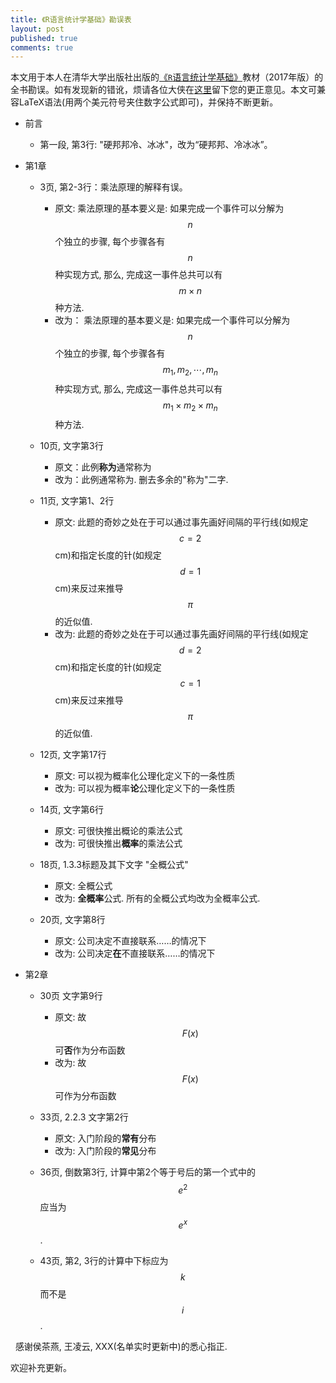 ```yaml
---
title: 《R语言统计学基础》勘误表
layout: post
published: true
comments: true
---
```



本文用于本人在清华大学出版社出版的[《`R`语言统计学基础》](https://www.amazon.cn/%E6%95%B0%E9%87%8F%E7%BB%8F%E6%B5%8E%E5%AD%A6%E7%B3%BB%E5%88%97%E4%B8%9B%E4%B9%A6-R%E8%AF%AD%E8%A8%80%E7%BB%9F%E8%AE%A1%E5%AD%A6%E5%9F%BA%E7%A1%80-%E5%90%95%E5%B0%8F%E5%BA%B7/dp/B06XGR6LJZ/ref=sr_1_1?ie=UTF8&qid=1490245508&sr=8-1&keywords=%E5%90%95%E5%B0%8F%E5%BA%B7)教材（2017年版）的全书勘误。如有发现新的错讹，烦请各位大侠在[这里](https://github.com/xkdog/StatsUsingR/blob/master/Errata.md)留下您的更正意见。本文可兼容LaTeX语法(用两个美元符号夹住数字公式即可)，并保持不断更新。
 

* 前言
   * 第一段, 第3行: "硬邦邦冷、冰冰"，改为“硬邦邦、冷冰冰”。
* 第1章

  * 3页, 第2-3行：乘法原理的解释有误。
     * 原文:  乘法原理的基本要义是:
       如果完成一个事件可以分解为 $$n$$ 个独立的步骤, 每个步骤各有 $$n$$ 种实现方式, 
       那么, 完成这一事件总共可以有 $$m \times n$$ 种方法. 
     * 改为：  乘法原理的基本要义是:
       如果完成一个事件可以分解为 $$n$$ 个独立的步骤, 每个步骤各有 $$m_1, m_2, \cdots, m_n$$ 种实现方式, 
       那么, 完成这一事件总共可以有 $$m_1 \times m_2 \times m_n$$ 种方法. 

  * 10页, 文字第3行
     * 原文：此例**称为**通常称为
     * 改为：此例通常称为. 删去多余的"称为"二字.

  * 11页, 文字第1、2行 
     * 原文: 此题的奇妙之处在于可以通过事先画好间隔的平行线(如规定$$c=2$$ cm)和指定长度的针(如规定$$d=1$$ cm)来反过来推导$$\pi$$的近似值.
     * 改为: 此题的奇妙之处在于可以通过事先画好间隔的平行线(如规定$$d = 2$$ cm)和指定长度的针(如规定$$c = 1$$ cm)来反过来推导$$\pi$$的近似值.

  * 12页, 文字第17行
     * 原文: 可以视为概率化公理化定义下的一条性质
     * 改为: 可以视为概率**论**公理化定义下的一条性质

  * 14页, 文字第6行
     * 原文: 可很快推出概论的乘法公式
     * 改为: 可很快推出**概率**的乘法公式

  * 18页, 1.3.3标题及其下文字 "全概公式"
     * 原文: 全概公式
     * 改为: **全概率**公式. 所有的全概公式均改为全概率公式.

  * 20页, 文字第8行
     * 原文: 公司决定不直接联系……的情况下
     * 改为: 公司决定**在**不直接联系……的情况下
 
* 第2章
  
  * 30页 文字第9行
     * 原文: 故$$F(x)$$可**否**作为分布函数
     * 改为: 故$$F(x)$$可作为分布函数
     
  * 33页,  2.2.3 文字第2行
     * 原文: 入门阶段的**常有**分布
     * 改为: 入门阶段的**常见**分布
  
  * 36页, 倒数第3行, 计算中第2个等于号后的第一个式中的$$e^2$$应当为$$e^x$$.
  
  * 43页, 第2, 3行的计算中下标应为$$k$$而不是$$i$$.

     
  
感谢侯茶燕, 王凌云, XXX(名单实时更新中)的悉心指正.


欢迎补充更新。
